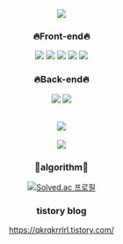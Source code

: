 <div align="center">
<img src="https://capsule-render.vercel.app/api?type=soft&color=auto&height=300&section=header&text=백엔드를%20개발자를%20희망하는%20박기현입니다.&fontSize=30" />
</br>

### 🔥Front-end🔥
<img src="https://img.shields.io/badge/javascript-F7DF1E?style=for-the-badge&logo=javascript&logoColor=black">
<img src="https://img.shields.io/badge/vue.js-4FC08D?style=for-the-badge&logo=vue.js&logoColor=white">
<img src="https://img.shields.io/badge/html-E34F26?style=for-the-badge&logo=html5&logoColor=white">
<img src="https://img.shields.io/badge/css-1572B6?style=for-the-badge&logo=css3&logoColor=white">
  <img src="https://img.shields.io/badge/bootstrap-7952B3?style=for-the-badge&logo=bootstrap&logoColor=white">
  
### 🔥Back-end🔥
<img src="https://img.shields.io/badge/JAVA-007396?style=for-the-badge&logo=java&logoColor=white">
<img src="https://img.shields.io/badge/Spring-6DB33F?style=for-the-badge&logo=Spring&logoColor=white">
<br><br>

<img src="https://github-readme-stats.vercel.app/api/top-langs/?username=qkrrlgus114&theme=graywhite&layout=compact"><br><br>
<img src="https://github-readme-stats.vercel.app/api?username=qkrrlgus114&theme=graywhite&show_icons=true">

### 👑algorithm👑
[![Solved.ac
프로필](http://mazassumnida.wtf/api/v2/generate_badge?boj=qkrrlgus114)](https://solved.ac/{handle})

### tistory blog
https://qkrqkrrlrl.tistory.com/
  </div>
